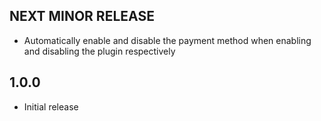 ## NEXT MINOR RELEASE

* Automatically enable and disable the payment method when enabling and disabling the plugin respectively

## 1.0.0

* Initial release
